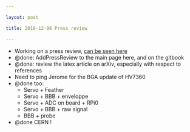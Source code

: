 ```yaml
---

layout: post

title: 2016-12-06 Press review

---
```



-   Working on a press review, [can be seen
    here](/include/AddPressReview.md)
-   @done: AddPressReview to the main page here, and on the gitbook
-   @done: review the latex article on arXiv, especially with respect to
    references
-   Need to ping Jerome for the BGA update of HV7360
-   @done too:
    -   Servo + Feather
    -   Servo + BBB + enveloppe
    -   Servo + ADC on board + RPi0
    -   Servo + BBB + raw signal
    -   BBB + probe
-   @done CERN !

